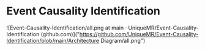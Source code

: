 # Event Causality Identification

![Event-Causality-Identification/all.png at main · UniqueMR/Event-Causality-Identification (github.com)]("https://github.com/UniqueMR/Event-Causality-Identification/blob/main/Architecture Diagram/all.png")

